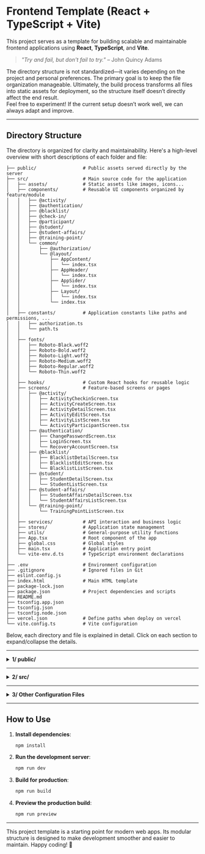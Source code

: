 # Frontend Template (React + TypeScript + Vite)

This project serves as a template for building scalable and maintainable frontend applications using **React**, **TypeScript**, and **Vite**.  

> *"Try and fail, but don't fail to try."* – John Quincy Adams  

The directory structure is not standardized—it varies depending on the project and personal preferences. The primary goal is to keep the file organization manageable. Ultimately, the build process transforms all files into static assets for deployment, so the structure itself doesn’t directly affect the end result.  
Feel free to experiment! If the current setup doesn’t work well, we can always adapt and improve.  

---

## **Directory Structure**

The directory is organized for clarity and maintainability. Here's a high-level overview with short descriptions of each folder and file:  

```
├── public/                 # Public assets served directly by the server
├── src/                    # Main source code for the application
│   ├── assets/             # Static assets like images, icons...
│   ├── components/         # Reusable UI components organized by feature/module
│   │   ├── @activity/
│   │   ├── @authentication/
│   │   ├── @blacklist/
│   │   ├── @check-in/
│   │   ├── @participant/
│   │   ├── @student/
│   │   ├── @student-affairs/
│   │   ├── @training-point/
│   │   └── common/
│   │       ├── @authorization/
│   │       └── @layout/
│   │           ├── AppContent/
│   │           │   └── index.tsx
│   │           ├── AppHeader/
│   │           │   └── index.tsx
│   │           ├── AppSider/
│   │           │   └── index.tsx
│   │           ├── Layout/
│   │           │   └── index.tsx
│   │           └── index.tsx
│   │
│   ├── constants/          # Application constants like paths and permissions, ...
│   │   ├── authorization.ts
│   │   └── path.ts
│   │
│   ├── fonts/
│   │   ├── Roboto-Black.woff2
│   │   ├── Roboto-Bold.woff2
│   │   ├── Roboto-Light.woff2
│   │   ├── Roboto-Medium.woff2
│   │   ├── Roboto-Regular.woff2
│   │   └── Roboto-Thin.woff2
│   │
│   ├── hooks/              # Custom React hooks for reusable logic
│   ├── screens/            # Feature-based screens or pages
│   │   ├── @activity/
│   │   │   ├── ActivityCheckinScreen.tsx
│   │   │   ├── ActivityCreateScreen.tsx
│   │   │   ├── ActivityDetailScreen.tsx
│   │   │   ├── ActivityEditScreen.tsx
│   │   │   ├── ActivityListScreen.tsx
│   │   │   └── ActivityParticipantScreen.tsx
│   │   ├── @authentication/
│   │   │   ├── ChangePasswordScreen.tsx
│   │   │   ├── LoginScreen.tsx
│   │   │   └── RecoveryAccountScreen.tsx
│   │   ├── @blacklist/
│   │   │   ├── BlacklistDetailScreen.tsx
│   │   │   ├── BlacklistEditScreen.tsx
│   │   │   └── BlacklistListScreen.tsx
│   │   ├── @student/
│   │   │   ├── StudentDetailScreen.tsx
│   │   │   └── StudentListScreen.tsx
│   │   ├── @student-affairs/
│   │   │   ├── StudentAffairsDetailScreen.tsx
│   │   │   └── StudentAffairsListScreen.tsx
│   │   └── @training-point/
│   │       └── TrainingPointListScreen.tsx
│   │
│   ├── services/           # API interaction and business logic
│   ├── stores/             # Application state management
│   ├── utils/              # General-purpose utility functions
│   ├── App.tsx             # Root component of the app
│   ├── global.css          # Global styles
│   ├── main.tsx            # Application entry point
│   └── vite-env.d.ts       # TypeScript environment declarations
│
├── .env                    # Environment configuration
├── .gitignore              # Ignored files in Git
├── eslint.config.js
├── index.html              # Main HTML template
├── package-lock.json
├── package.json            # Project dependencies and scripts
├── README.md
├── tsconfig.app.json
├── tsconfig.json
├── tsconfig.node.json
├── vercel.json             # Define paths when deploy on vercel
└── vite.config.ts          # Vite configuration
```

Below, each directory and file is explained in detail. Click on each section to expand/collapse the details.

---

<details>
<summary><b>1/ public/</b></summary>

Contains static assets that are directly served.  
- **vite.svg**: Example placeholder image, replaceable with project-specific assets.

</details>

---

<details>
<summary><b>2/ src/</b></summary>

The main source folder. Everything here contributes to the application logic and UI.

<details>
<summary><b>2.1/ components/</b></summary>

Reusable components categorized by feature/module, e.g., authentication, blacklist, etc.  
- Each subfolder corresponds to a feature (e.g., `@activity`, `@authentication`).  
- The **common/** subfolder contains shared components like layouts and authorization helpers.

</details>

<details>
<summary><b>2.2/ constants/</b></summary>

Stores application-wide constants:  
- **authorization.ts**: User roles and permissions.  
- **path.ts**: Centralized route paths for navigation.

</details>

<details>
<summary><b>2.3/ fonts/</b></summary>

Contains custom font files (e.g., Roboto). Ensure consistency in typography across the application.

</details>

<details>
<summary><b>2.4/ helpers/</b></summary>

Utility modules that encapsulate repetitive logic, such as formatting dates or handling API responses.

</details>

<details>
<summary><b>2.5/ hooks/</b></summary>

Custom React hooks for stateful logic shared across components, such as API data fetching or authentication.

</details>

<details>
<summary><b>2.6/ screens/</b></summary>

Feature-based screens or pages grouped by domain. For example:  
- **@activity/**: Screens for activity management like list, details, and create.  
- **@authentication/**: Screens for login, registration, and password management.  

</details>

<details>
<summary><b>2.7/ services/</b></summary>

Manages external API calls and business logic. Each file typically corresponds to a feature or domain.

</details>

<details>
<summary><b>2.8/ stores/</b></summary>

Centralized state management. Uses tools like Redux, Zustand, or Context API.  
- **app.ts**: Global application state (e.g., theme, language preferences).

</details>

<details>
<summary><b>2.9/ utils/</b></summary>

General-purpose utility functions that do not depend on specific modules or components.

</details>

<details>
<summary><b>2.10/ App.tsx</b></summary>

The root component. It defines the main layout, routes, and global providers like themes or state.

</details>

<details>
<summary><b>2.11/ global.css</b></summary>

Defines global styles and resets for the application.

</details>

<details>
<summary><b>2.12/ main.tsx</b></summary>

The entry point for the app. It initializes React and renders the root component.

</details>

</details>

---

<details>
<summary><b>3/ Other Configuration Files</b></summary>

<details>
<summary><b>.env</b></summary>

Holds environment-specific variables like API endpoints or keys.

</details>

<details>
<summary><b>eslint.config.js</b></summary>

Defines coding standards for consistent and error-free code.

</details>

<details>
<summary><b>vite.config.ts</b></summary>

Vite configuration for development and production builds.

</details>

</details>

---

## **How to Use**

1. **Install dependencies**:  
   ```bash
   npm install
   ```

2. **Run the development server**:  
   ```bash
   npm run dev
   ```

3. **Build for production**:  
   ```bash
   npm run build
   ```

4. **Preview the production build**:  
   ```bash
   npm run preview
   ```

---

This project template is a starting point for modern web apps. Its modular structure is designed to make development smoother and easier to maintain. Happy coding! 🎉